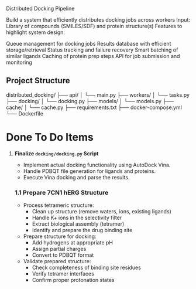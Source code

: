 Distributed Docking Pipeline


Build a system that efficiently distributes docking jobs across workers
Input: Library of compounds (SMILES/SDF) and protein structure(s)
Features to highlight system design:

Queue management for docking jobs
Results database with efficient storage/retrieval
Status tracking and failure recovery
Smart batching of similar ligands
Caching of protein prep steps
API for job submission and monitoring


## Project Structure
distributed_docking/
├── api/
│   └── main.py
├── workers/
│   └── tasks.py
├── docking/
│   └── docking.py
├── models/
│   └── models.py
├── cache/
│   └── cache.py
├── requirements.txt
├── docker-compose.yml
└── Dockerfile

# Done To Do Items
1. **Finalize `docking/docking.py` Script**
    - Implement actual docking functionality using AutoDock Vina.
    - Handle PDBQT file generation for ligands and proteins.
    - Execute Vina docking and parse the results.
    
    ### 1.1 **Prepare 7CN1 hERG Structure**
    - Process tetrameric structure:
        * Clean up structure (remove waters, ions, existing ligands)
        * Handle K+ ions in the selectivity filter
        * Extract biological assembly (tetramer)
        * Identify and prepare the drug binding site
    - Prepare structure for docking:
        * Add hydrogens at appropriate pH
        * Assign partial charges
        * Convert to PDBQT format
    - Validate prepared structure:
        * Check completeness of binding site residues
        * Verify tetramer interfaces
        * Confirm proper protonation states